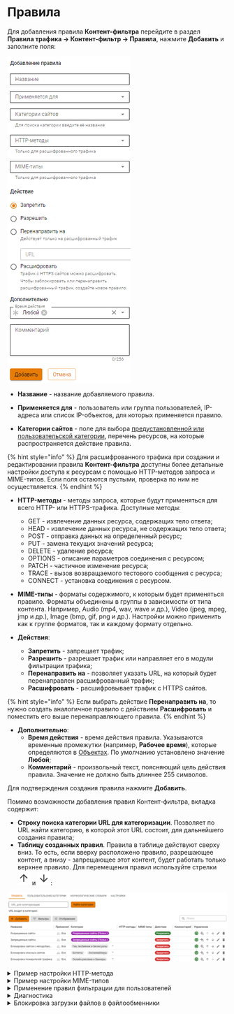 # Правила

Для добавления правила **Контент-фильтра** перейдите в раздел **Правила трафика -> Контент-фильтр -> Правила**, нажмите **Добавить** и заполните поля:

![](/.gitbook/assets/content-filter26.png)

* **Название** - название добавляемого правила.

* **Применяется для** - пользователь или группа пользователей, IP-адреса или список IP-объектов, для которых применяется правило.

* **Категории сайтов** - поле для выбора [предустановленной или пользовательской категории](/settings/access-rules/content-filter/custom-categories.md), перечень ресурсов, на которые распространяется действие правила.

{% hint style="info" %}
Для расшифрованного трафика при создании и редактировании правила **Контент-фильтра** доступны более детальные настройки доступа к ресурсам с помощью HTTP-методов запроса и MIME-типов. Если поля остаются пустыми, проверка по ним не осуществляется.
{% endhint %}

* **HTTP-методы** - методы запроса, которые будут применяться для всего HTTP- или HTTPS-трафика. Доступные методы:
  * GET - извлечение данных ресурса, содержащих тело ответа;
  * HEAD - извлечение данных ресурса, не содержащих тело ответа;
  * POST - отправка данных на определенный ресурс;
  * PUT - замена текущих значений ресурса;
  * DELETE - удаление ресурса;
  * OPTIONS - описание параметров соединения с ресурсом;
  * PATCH - частичное изменение ресурса;
  * TRACE - вызов возвращаемого тестового сообщения с ресурса;
  * CONNECT - установка соединения с ресурсом.

* **MIME-типы** - форматы содержимого, к которым будет применяться правило. Форматы объединены в группы в зависимости от типа контента. Например, Audio (mp4, wav, wave и др.), Video (jpeg, mpeg, jmp и др.), Image (bmp, gif, png и др.). Настройки можно применить как к группе форматов, так и каждому формату отдельно.

* **Действия**:
  * **Запретить** - запрещает трафик;
  * **Разрешить** - разрешает трафик или направляет его в модули фильтрации трафика;
  * **Перенаправить на** - позволяет указать URL, на который будет перенаправлен расшифрованный трафик;
  * **Расшифровать** - расшифровывает трафик с HTTPS сайтов.

{% hint style="info" %}
Если выбрать действие **Перенаправить на**, то нужно создать аналогичное правило с действием **Расшифровать** и поместить его выше перенаправляющего правила.
{% endhint %}

* **Дополнительно**:
  * **Время действия** - время действия правила. Указываются временные промежутки (например, **Рабочее время**), которые определяются в [Объектах](aliases.md). По умолчанию установлено значение **Любой**;
  * **Комментарий** - произвольный текст, поясняющий цель действия правила. Значение не должно быть длиннее 255 символов.

Для подтверждения создания правила нажмите **Добавить**.

Помимо возможности добавления правил Контент-фильтра, вкладка содержит:

* **Строку поиска категории URL для категоризации**. Позволяет по URL найти категорию, в которой этот URL состоит, для дальнейшего создания правила; 
* **Таблицу созданных правил**. Правила в таблице действуют сверху вниз. То есть, если вверху расположено правило, разрешающее контент, а внизу - запрещающее этот контент, будет работать только верхнее правило. Для перемещения правил используйте стрелки ![](/.gitbook/assets/icon-up.png) и ![](/.gitbook/assets/icon-down.png):

![](/.gitbook/assets/content-filter7.png)

<details>

<summary>Пример настройки HTTP-метода</summary>

**Пример**. Необходимо запретить всем пользователям отправлять данные на запрещенные сайты. 

Перейдите в раздел **Правила трафика -> Контент-фильтр -> Правила** и нажмите **Добавить**. Заполните поля, как на скриншоте:

![](/.gitbook/assets/content-filter27.png)

В поле **Категории сайтов** укажите предварительно созданную пользовательскую категорию **Запрещенные сайты**. При сохранении правила сайты откроются, если трафик не заблокирован другим правилом, но пользователь не сможет отправить данные (например, форму обратной связи).

</details>

<details>

<summary>Пример настройки MIME-типов</summary>

**Пример**. Необходимо запретить конкретному пользователю (например, User1) воспроизводить видеоконтент на запрещенных сайтах. 

Перейдите в раздел **Правила трафика -> Контент-фильтр -> Правила** и нажмите **Добавить**. Заполните поля, как на скриншоте:

![](/.gitbook/assets/content-filter28.png)

В поле **Категории сайтов** укажите предварительно созданную пользовательскую категорию **Запрещенные сайты**. В поле **MIME-типы** выберите все форматы группы **Video**. Примените действие правила **Запретить**. При сохранении правила сайт откроется, если трафик не заблокирован другим правилом, но видеоконтент не воспроизведется.

</details>

<details>

<summary>Применение правил фильтрации для пользователей</summary>

Правила применяются сверху вниз в порядке следования в таблице до первого совпадения. Таким образом, если вышестоящим правилом будет разрешен какой-то ресурс для определенной группы пользователей, то правила ниже применяться не будут. Так можно создавать гибкие настройки фильтрации, исключая нужных пользователей вышестоящими правилами из правил блокировки. Аналогичным образом действуют правила расшифровки HTTPS.

В столбце **Управление** можно активировать или деактивировать правило, менять его приоритет, редактировать и удалять. Правила контентной фильтрации применяются сразу после их создания или включения.

![](/.gitbook/assets/content-filter1.gif)

Чтобы создать новое правило, нажмите **Добавить** в левом верхнем углу над таблицей.

Заполните следующие поля:

![](/.gitbook/assets/content-filter11.png)

* **Название** - наименование правила в списке. Значение не должно быть длиннее 42 символов;
* **Применяется для** - можно выбрать объекты типа: пользователь, группа пользователей, IP-адрес, диапазон IP-адресов, подсеть, список IP-адресов или специальный объект **Превышена квота** (в этот объект попадают пользователи, превысившие квоту по трафику);
* **Категории сайтов** - пользовательские, специальные и расширенные категории веб-ресурсов;
* **Действие** - действие данного правила на веб-запросы. Можно запретить, разрешить или расшифровать HTTPS-трафик;
* Также можно дополнительно указать **Время действия** правила.

</details>

<details>

<summary>Диагностика</summary>

Если правила контентной фильтрации не действуют, проверьте следующие параметры в настройках:

1\. IP-адрес компьютера пользователя должен соответствовать его адресу в авторизации (раздел **Мониторинг - Авторизованные пользователи**), пользователь должен находиться в нужной группе, на которую назначено правило.

2\. IP-адрес пользователя и ресурса, к которому он обращается, не должен входить в исключения прокси-сервера.

3\. Проверьте правильность категоризации ресурса, к которому обращаетесь, в поле **URL для категоризации** на вкладке **Правила**:

![](/.gitbook/assets/content-filter2.gif)

<!-- Для этого вставьте в поле ссылку на ресурс, который требуется категоризировать, и нажмите **Найти категории**. Категории, в которые входит URL, отобразатся ниже. -->

**Если сайт неправильно категоризирован, воспользуйтесь формой обратной связи [SkyDNS](https://www.skydns.ru/feedback/).**

4\. В браузере и на компьютере пользователя не используются функции или плагины VPN, не прописаны сторонние прокси-серверы.

5\. Проверить настройки контентной фильтрации по блокировке опасных и потенциально опасных файлов можно с помощью сервиса [security.ideco.ru](https://security.ideco.ru).

</details>

<details>

<summary>Блокировка загрузки файлов в файлообменники</summary>

Блокирование этой категории требует особой настройки правил Контент-фильтра. В случае с файлообменниками (Google Drive, Яндекс.Диск, облако Mail.ru, Dropbox.com) расшифровки трафика категорий *Файлообменники*, *Файловые хранилища*, *Файловые архивы* и *Загрузка файлов в файлообменники* может быть недостаточно.

Чтобы заблокировать загрузку файлов в облака через браузер, выполните действия:

1\. Включите **Блокировку протоколов Quic/HTTP3** на вкладке **Контент-фильтр -> Настройки**:

  ![](/.gitbook/assets/content-filter.png)

2\. Создайте пользовательскую категорию для расшифровки трафика, указав домены нужных файлообменников:

  ![](/.gitbook/assets/content-filter1.png)

  Для указания доменов используйте маски: `*.cloud.mail.ru`, `cloud.mail.ru/home`, `*.mail.ru`, `cloud.mail.ru`. 

3\. Создайте правило, расшифровывающее трафик созданной в п. 2 категории:

  ![](/.gitbook/assets/content-filter2.png)

4\. Ниже создайте правило, запрещающее загрузку файлов в файлообменники:

  ![](/.gitbook/assets/content-filter3.png)

5\. Проверьте, работает ли блокировка: с устройства пользователя, для которого она настроена, зайдите на сайты нужных файлообменников и попробуйте загрузить файлы.\
Если загрузка проходит, создайте в **Контент-фильтре** правило, расшифровывающее весь трафик пользователя, а ниже - правило, запрещающее загрузку файлов в файлообменники:

![](/.gitbook/assets/content-filter4.png)

</details>